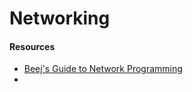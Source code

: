 # Networking

#### Resources

* [Beej's Guide to Network Programming](http://beej.us/guide/bgnet/)
*
